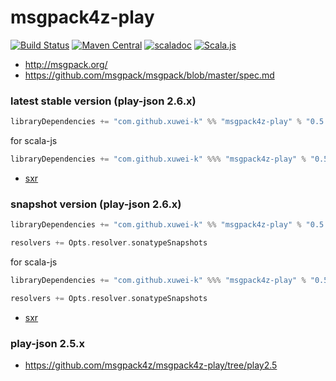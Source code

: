 # msgpack4z-play

[![Build Status](https://secure.travis-ci.org/msgpack4z/msgpack4z-play.png?branch=master)](http://travis-ci.org/msgpack4z/msgpack4z-play)
[![Maven Central](https://maven-badges.herokuapp.com/maven-central/com.github.xuwei-k/msgpack4z-play_2.12/badge.svg)](https://maven-badges.herokuapp.com/maven-central/com.github.xuwei-k/msgpack4z-play_2.12)
[![scaladoc](http://javadoc-badge.appspot.com/com.github.xuwei-k/msgpack4z-play_2.12.svg?label=scaladoc)](http://javadoc-badge.appspot.com/com.github.xuwei-k/msgpack4z-play_2.12/msgpack4z/index.html?javadocio=true)
[![Scala.js](https://www.scala-js.org/assets/badges/scalajs-0.6.14.svg)](https://www.scala-js.org)

- <http://msgpack.org/>
- <https://github.com/msgpack/msgpack/blob/master/spec.md>


### latest stable version (play-json 2.6.x)

```scala
libraryDependencies += "com.github.xuwei-k" %% "msgpack4z-play" % "0.5.1"
```

for scala-js

```scala
libraryDependencies += "com.github.xuwei-k" %%% "msgpack4z-play" % "0.5.1"
```

- [sxr](https://oss.sonatype.org/service/local/repositories/releases/archive/com/github/xuwei-k/msgpack4z-play_2.11/0.5.1/msgpack4z-play_2.11-0.5.1-sxr.jar/!/index.html)

### snapshot version (play-json 2.6.x)

```scala
libraryDependencies += "com.github.xuwei-k" %% "msgpack4z-play" % "0.5.1-SNAPSHOT"

resolvers += Opts.resolver.sonatypeSnapshots
```

for scala-js

```scala
libraryDependencies += "com.github.xuwei-k" %%% "msgpack4z-play" % "0.5.1-SNAPSHOT"

resolvers += Opts.resolver.sonatypeSnapshots
```

- [sxr](https://oss.sonatype.org/service/local/repositories/snapshots/archive/com/github/xuwei-k/msgpack4z-play_2.11/0.5.1-SNAPSHOT/msgpack4z-play_2.11-0.5.1-SNAPSHOT-sxr.jar/!/index.html)


### play-json 2.5.x

- <https://github.com/msgpack4z/msgpack4z-play/tree/play2.5>

